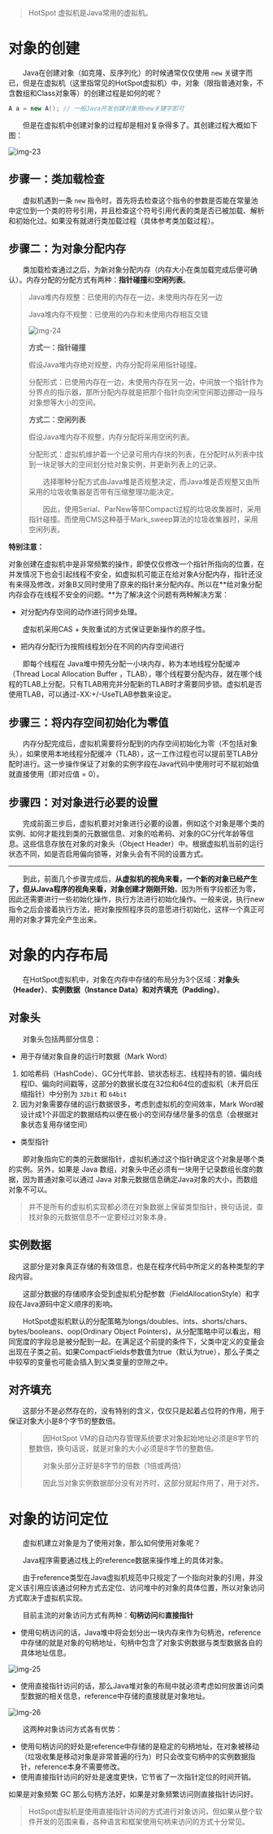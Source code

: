 > HotSpot 虚拟机是Java常用的虚拟机。

# 对象的创建

&emsp;&emsp;Java在创建对象（如克隆、反序列化）的时候通常仅仅使用 `new` 关键字而已，但是在虚拟机（这里指常见的HotSpot虚拟机）中，对象（限指普通对象，不含数组和Class对象等）的创建过程是如何的呢？

```java
A a = new A(); // 一般Java开发创建对象用new关键字即可
```

&emsp;&emsp;但是在虚拟机中创建对象的过程却是相对复杂得多了。其创建过程大概如下图：

![img-23](https://note.youdao.com/yws/api/personal/file/0506A5D79C67469BB2606B953AD353D8?method=download&shareKey=d79d4da046bf23ed7a3de6ddf113ec45)

## 步骤一：类加载检查

&emsp;&emsp;虚拟机遇到一条 `new` 指令时，首先将去检查这个指令的参数是否能在常量池中定位到一个类的符号引用，并且检查这个符号引用代表的类是否已被加载、解析和初始化过。如果没有就进行类加载过程（具体参考类加载过程）。

## 步骤二：为对象分配内存

&emsp;&emsp;类加载检查通过之后，为新对象分配内存（内存大小在类加载完成后便可确认）。内存分配的分配方式有两种：**指针碰撞**和**空闲列表**。

> Java堆内存规整：已使用的内存在一边，未使用内存在另一边
>
> Java堆内存不规整：已使用的内存和未使用内存相互交错
>
> ![img-24](https://note.youdao.com/yws/api/personal/file/E99BB58511CE4B63BD8DBACEE4C1621C?method=download&shareKey=e0ee6d4e826f9815dc8c6f7a7373db4c)
>
> **方式一：指针碰撞**
>
> 假设Java堆内存绝对规整，内存分配将采用指针碰撞。
>
> 分配形式：已使用内存在一边，未使用内存在另一边，中间放一个指针作为分界点的指示器，那所分配内存就是把那个指针向空闲空间那边挪动一段与对象想等大小的空间。
>
> **方式二：空闲列表**
>
> 假设Java堆内存不规整，内存分配将采用空闲列表。
>
> 分配形式：虚拟机维护着一个记录可用内存块的列表，在分配时从列表中找到一块足够大的空间划分给对象实例，并更新列表上的记录。
>
> &emsp;&emsp;选择哪种分配方式由Java堆是否规整决定，而Java堆是否规整又由所采用的垃圾收集器是否带有压缩整理功能决定。
>
> &emsp;&emsp;因此，使用Serial、ParNew等带Compact过程的垃圾收集器时，采用指针碰撞。而使用CMS这种基于Mark_sweep算法的垃圾收集器时，采用空闲列表。

**特别注意：**

对象创建在虚拟机中是非常频繁的操作，即使仅仅修改一个指针所指向的位置，在并发情况下也会引起线程不安全，如虚拟机可能正在给对象A分配内存，指针还没有来得及修改，对象B又同时使用了原来的指针来分配内存。所以在**给对象分配内存会存在线程不安全的问题。**为了解决这个问题有两种解决方案：

+ 对分配内存空间的动作进行同步处理。

&emsp;&emsp;虚拟机采用CAS + 失败重试的方式保证更新操作的原子性。

+ 把内存分配行为按照线程划分在不同的内存空间进行

&emsp;&emsp;即每个线程在 Java堆中预先分配一小块内存，称为本地线程分配缓冲（Thread Local Allocation Buffer ，TLAB），哪个线程要分配内存，就在哪个线程的TLAB上分配，只有TLAB用完并分配新的TLAB时才需要同步锁。虚拟机是否使用TLAB，可以通过-XX:+/-UseTLAB参数来设定。

## 步骤三：将内存空间初始化为零值

&emsp;&emsp;内存分配完成后，虚拟机需要将分配到的内存空间初始化为零（不包括对象头），如果使用本地线程分配缓冲（TLAB），这一工作过程也可以提前至TLAB分配时进行。这一步操作保证了对象的实例字段在Java代码中使用时可不赋初始值就直接使用（即对应值 = 0）。

## 步骤四：对对象进行必要的设置

&emsp;&emsp;完成前面三步后，虚拟机要对对象进行必要的设置，例如这个对象是哪个类的实例、如何才能找到类的元数据信息、对象的哈希码、对象的GC分代年龄等信息。这些信息存放在对象的对象头（Object Header）中。根据虚拟机当前的运行状态不同，如是否启用偏向锁等，对象头会有不同的设置方式。

---

&emsp;&emsp;到此，前面几个步骤完成后，**从虚拟机的视角来看，一个新的对象已经产生了，但从Java程序的视角来看，对象创建才刚刚开始**，因为所有字段都还为零，因此还需要进行一些初始化操作，执行<init>方法进行初始化操作。一般来说，执行new指令之后会接着执行<init>方法，把对象按照程序员的意愿进行初始化，这样一个真正可用的对象才算完全产生出来。

# 对象的内存布局

&emsp;&emsp;在HotSpot虚拟机中，对象在内存中存储的布局分为3个区域：**对象头（Header）**、**实例数据（Instance Data）**和**对齐填充（Padding）**。

## 对象头

&emsp;&emsp;对象头包括两部分信息：

- 用于存储对象自身的运行时数据（Mark Word）

1. 如哈希码（HashCode）、GC分代年龄、锁状态标志、线程持有的锁、偏向线程ID、偏向时间戳等，这部分的数据长度在32位和64位的虚拟机（未开启压缩指针）中分别为 `32bit` 和 `64bit` 
2. 因为对象需要存储的运行数据很多，考虑到虚拟机的空间效率，Mark Word被设计成1个非固定的数据结构以便在极小的空间存储尽量多的信息（会根据对象状态复用存储空间）

+ 类型指针

&emsp;&emsp;即对象指向它的类的元数据指针，虚拟机通过这个指针确定这个对象是哪个类的实例。另外，如果是 Java 数组，对象头中还必须有一块用于记录数组长度的数据，因为普通对象可以通过 Java 对象元数据信息确定Java对象的大小，而数组对象不可以。

> 并不是所有的虚拟机实现都必须在对象数据上保留类型指针，换句话说，查找对象的元数据信息不一定要经过对象本身。

## 实例数据

&emsp;&emsp;这部分是对象真正存储的有效信息，也是在程序代码中所定义的各种类型的字段内容。

&emsp;&emsp;这部分数据的存储顺序会受到虚拟机分配参数（FieldAllocationStyle）和字段在Java源码中定义顺序的影响。

&emsp;&emsp;HotSpot虚拟机默认的分配策略为longs/doubles、ints、shorts/chars、bytes/booleans、oop(Ordinary Object Pointers)，从分配策略中可以看出，相同宽度的字段总是被分配到一起。在满足这个前提的条件下，父类中定义的变量会出现在子类之前。如果CompactFields参数值为true（默认为true），那么子类之中较窄的变量也可能会插入到父类变量的空隙之中。

## 对齐填充

&emsp;&emsp;这部分不是必然存在的，没有特别的含义，仅仅只是起着占位符的作用，用于保证对象大小是8个字节的整数倍。

> &emsp;&emsp;因HotSpot VM的自动内存管理系统要求对象起始地址必须是8字节的整数倍，换句话说，就是对象的大小必须是8字节的整数倍。
>
> &emsp;&emsp;对象头部分正好是8字节的倍数（1倍或两倍）
>
> &emsp;&emsp;因此当对象实例数据部分没有对齐时，这部分就起作用了，用于对齐。

# 对象的访问定位

&emsp;&emsp;虚拟机建立对象是为了使用对象，那么如何使用对象呢？

&emsp;&emsp;Java程序需要通过栈上的reference数据来操作堆上的具体对象。

&emsp;&emsp;由于reference类型在Java虚拟机规范中只规定了一个指向对象的引用，并没定义该引用应该通过何种方式去定位、访问堆中的对象的具体位置，所以对象访问方式取决于虚拟机实现。

&emsp;&emsp;目前主流的对象访问方式有两种：**句柄访问**和**直接指针**

+ 使用句柄访问的话，Java堆中将会划分出一块内存来作为句柄池，reference中存储的就是对象的句柄地址，句柄中包含了对象实例数据与类型数据各自的具体地址信息。

![img-25](https://note.youdao.com/yws/api/personal/file/CBF911D1EDE44E25A250535AB74DD907?method=download&shareKey=2aa1b8f7374e7a20f5a49f8af0d44894)

+ 使用直接指针访问的话，那么Java堆对象的布局中就必须考虑如何放置访问类型数据的相关信息，reference中存储的直接就是对象地址。

![img-26](https://note.youdao.com/yws/api/personal/file/4D31AA1687C042628742173D1CACE376?method=download&shareKey=eb1e3368a6658b7e7c2307e91907aa83)

&emsp;&emsp;这两种对象访问方式各有优势：

+ 使用句柄访问的好处是reference中存储的是稳定的句柄地址，在对象被移动（垃圾收集是移动对象是非常普遍的行为）时只会改变句柄中的实例数据指针，reference本身不需要修改。
+ 使用直接指针访问的好处是速度更快，它节省了一次指针定位的时间开销。

如果是对象频繁 GC 那么句柄方法好，如果是对象频繁访问则直接指针访问好。

> HotSpot虚拟机是使用直接指针访问的方式进行对象访问，但如果从整个软件开发的范围来看，各种语言和框架使用句柄来访问的方式十分常见。